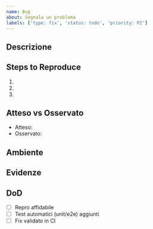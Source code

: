 ```yaml
---
name: Bug
about: Segnala un problema
labels: ['type: fix', 'status: todo', 'priority: P2']
---
```


## Descrizione

## Steps to Reproduce

1.
2.
3.

## Atteso vs Osservato

- Atteso:
- Osservato:

## Ambiente

## Evidenze

## DoD

- [ ] Repro affidabile
- [ ] Test automatici (unit/e2e) aggiunti
- [ ] Fix validato in CI
